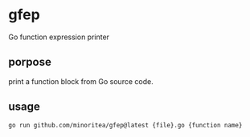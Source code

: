 # gfep
Go function expression printer

## porpose
print a function block from Go source code.

## usage
```shell
go run github.com/minoritea/gfep@latest {file}.go {function name} 
```
